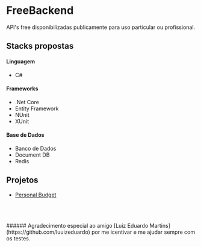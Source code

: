 # FreeBackend

API's free disponibilizadas publicamente para uso particular ou profissional.

## Stacks propostas

#### Linguagem
- C#

#### Frameworks
- .Net Core 
- Entity Framework
- NUnit
- XUnit

#### Base de Dados
- Banco de Dados
- Document DB
- Redis

## Projetos
- [Personal Budget](https://github.com/brenos/FreeBackend/tree/master/C%23/PersonalBudget)

<br/>
<br/>
<br/>
###### Agradecimento especial ao amigo [Luiz Eduardo Martins](https://github.com/luuizeduardo) por me icentivar e me ajudar sempre com os testes.
